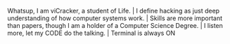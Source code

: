 Whatsup, I am viCracker, a student of Life. |
I define hacking as just deep understanding of how computer systems work. |
Skills are more important than papers, though I am a holder of a Computer Science Degree. |
I listen more, let my CODE do the talking. | Terminal is always ON 

<!---
viCracker/viCracker is a ✨ special ✨ repository because its `README.md` (this file) appears on your GitHub profile.
You can click the Preview link to take a look at your changes.
--->

